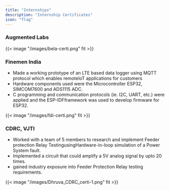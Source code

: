 ```yaml
---
title: "Internships"
description: "Internship Certificates"
icon: "flag"
---
```


### Augmented Labs

{{< image "/images/bela-certi.png" fit >}}

### Finemen India

- Made a working prototype of an LTE based data logger using MQTT protocol which enables remoteIoT applications for customers
- Hardware components used were the Microcontroller ESP32, SIMCOM7600 and ADS1115 ADC.
- C programming and communication protocols (ie. I2C, UART, etc.) were applied and the ESP-IDFframework was used to develop firmware for ESP32.

{{< image "/images/fdi-certi.png" fit >}}


### CDRC, VJTI

- Worked with a team of 5 members to research and implement Feeder protection Relay TestingusingHardware-in-loop simulation of a Power System fault.
- Implemented a circuit that could amplify a 5V analog signal by upto 20 times.
- gained industry exposure into Feeder Protection Relay testing requirements.

{{< image "/images/Dhruva_CDRC_certi-1.png" fit >}}
